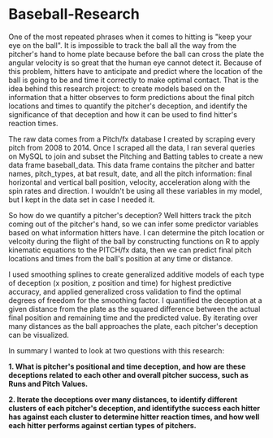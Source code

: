 # Baseball-Research

One of the most repeated phrases when it comes to hitting is "keep your eye on the ball". It is impossible to track the ball all the way from the pitcher's hand to home plate because before the ball can cross the plate the angular velocity is so great that the human eye cannot detect it. Because of this problem, hitters have to anticipate and predict where the location of the ball is going to be and time it correctly to make optimal contact. That is the idea behind this research project: to create models based on the information that a hitter observes to form predictions about the final pitch locations and times to quantify the pitcher's deception, and identify the significance of that deception and how it can be used to find hitter's reaction times.

The raw data comes from a Pitch/fx database I created by scraping every pitch from 2008 to 2014. Once I scraped all the data, I ran several queries on MySQL to join and subset the Pitching and Batting tables to create a new data frame baseball_data. This data frame contains the pitcher and batter names, pitch_types, at bat result, date, and all the pitch information: final horizontal and vertical ball position, velocity, acceleration along with the spin rates and direction. I wouldn't be using all these variables in my model, but I kept in the data set in case I needed it.

So how do we quantify a pitcher's deception? Well hitters track the pitch coming out of the pitcher's hand, so we can infer some predictor variables based on what information hitters have. I can determine the pitch location or velcoity during the flight of the ball by constructing functions on R to apply kinematic equations to the PITCH/fx data, then we can predict final pitch locations and times from the ball's position at any time or distance. 

I used smoothing splines to create generalized additive models of each type of deception (x position, z position and time) for highest predictive accuracy, and applied generalized cross validation to find the optimal degrees of freedom for the smoothing factor. I quantified the deception at a given distance from the plate as the squared difference between the actual final position and remaining time and the predicted value. By iterating over many distances as the ball approaches the plate, each pitcher's deception can be visualized.

In summary I wanted to look at two questions with this research:

**1. What is pitcher's positional and time deception, and how are these deceptions related to each other and overall pitcher success, such as Runs and Pitch Values.**

**2. Iterate the deceptions over many distances, to identify different clusters of each pitcher's deception, and identifythe success each hitter has against each cluster to determine hitter reaction times, and how well each hitter performs against certian types of pitchers.**
















